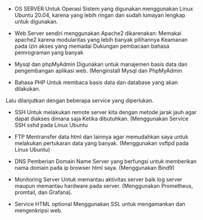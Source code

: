 
* OS SERVER
  Untuk Operasi Sistem yang digunakan menggunakan Linux Ubuntu 20.04, karena yang lebih ringan dan sudah lumayan lengkap untuk digunakan. 
-	Web Server sendiri menggunakan Apache2 dikarenakan:
  Memakai apache2 karena modularitas yang lebih banyak pilihannya
 	Keamanan pada izin akses yang memadai
 	Dukungan pembacaan bahasa pemrograman yang banyak

-	Mysql dan phpMyAdmin 
  Digunakan untuk manajemen basis data dan pengembangan aplikasi web.
  (Menginstall Mysql dan PhpMyAdmin

-	Bahasa PHP
  Untuk membaca basis data dan database yang akan dilakukan.


Lalu dilanjutkan dengan beberapa service yang diperlukan.
-	SSH
  Untuk melakukan remote server kita dengan metode jarak jauh agar dapat diakses dimana saja Ketika dibutuhkan. (Menggunakan Service SSH sshd pada Linux Ubuntu

-	FTP
  Mentransfer data html dan lainnya agar memudahkan saya untuk melakukan pertukaran data yang banyak. (Menggunakan vsftpd pada Linux Ubuntu)

-	DNS
  Pemberian Domain Name Server yang berfungsi untuk memberikan nama domain pada ip browser html saya. (Menggunakan Bind9)



-	Monitoring Server
  Untuk memantau aktivitas server baik log server maupun memantau hardware pada server. (Menggunakan Prometheus, promtail, dan Grafana).

-	Service HTML optional
  Menggunakan SSL untuk mengamankan dan mengenkripsi web.

  
